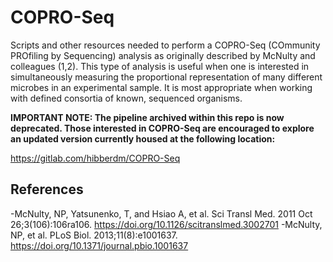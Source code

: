 COPRO-Seq
=========
Scripts and other resources needed to perform a COPRO-Seq (COmmunity PROfiling by Sequencing) analysis as originally described by McNulty and colleagues (1,2). This type of analysis is useful when one is interested in simultaneously measuring the proportional representation of many different microbes in an experimental sample. It is most appropriate when working with defined consortia of known, sequenced organisms.

**IMPORTANT NOTE: The pipeline archived within this repo is now deprecated. Those interested in COPRO-Seq are encouraged to explore an updated version currently housed at the following location:**

https://gitlab.com/hibberdm/COPRO-Seq

References
----------
-McNulty, NP, Yatsunenko, T, and Hsiao A, et al. Sci Transl Med. 2011 Oct 26;3(106):106ra106. https://doi.org/10.1126/scitranslmed.3002701
-McNulty, NP, et al. PLoS Biol. 2013;11(8):e1001637.  https://doi.org/10.1371/journal.pbio.1001637
